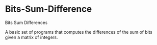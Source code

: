 # Bits-Sum-Difference
Bits Sum Differences


A basic set of programs that computes the differences of the sum of bits given a matrix of integers.
